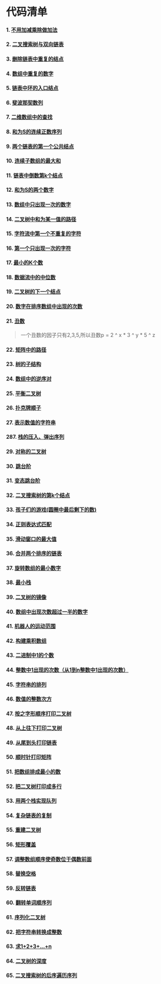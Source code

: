 # 代码清单
#### 1. [不用加减乘除做加法](https://github.com/ldk123456/ForOffer/blob/master/src/Add.java)
#### 2. [二叉搜索树与双向链表](https://github.com/ldk123456/ForOffer/blob/master/src/Convert.java)
#### 3. [删除链表中重复的结点](https://github.com/ldk123456/ForOffer/blob/master/src/DeleteDuplication.java)
#### 4. [数组中重复的数字](https://github.com/ldk123456/ForOffer/blob/master/src/Duplicate.java)
#### 5. [链表中环的入口结点](https://github.com/ldk123456/ForOffer/blob/master/src/EntryNodeOfLoop.java)
#### 6. [斐波那契数列](https://github.com/ldk123456/ForOffer/blob/master/src/Fibonacci.java)
#### 7. [二维数组中的查找](https://github.com/ldk123456/ForOffer/blob/master/src/Find.java)
#### 8. [和为S的连续正数序列](https://github.com/ldk123456/ForOffer/blob/master/src/FindContinuousSequence.java)
#### 9. [两个链表的第一个公共结点](https://github.com/ldk123456/ForOffer/blob/master/src/FindFirstCommonNode.java)
#### 10. [连续子数组的最大和](https://github.com/ldk123456/ForOffer/blob/master/src/FindGreatestSumOfSubArray.java)
#### 11. [链表中倒数第k个结点](https://github.com/ldk123456/ForOffer/blob/master/src/FindKthToTail.java)
#### 12. [和为S的两个数字](https://github.com/ldk123456/ForOffer/blob/master/src/FindNumbersWithSum.java)
#### 13. [数组中只出现一次的数字](https://github.com/ldk123456/ForOffer/blob/master/src/FindNumsAppearOnce.java)
#### 14. [二叉树中和为某一值的路径](https://github.com/ldk123456/ForOffer/blob/master/src/FindPath.java)
#### 15. [字符流中第一个不重复的字符](https://github.com/ldk123456/ForOffer/blob/master/src/FirstAppearingOnce.java)
#### 16. [第一个只出现一次的字符](https://github.com/ldk123456/ForOffer/blob/master/src/FirstNotRepeatingChar.java)
#### 17. [最小的K个数](https://github.com/ldk123456/ForOffer/blob/master/src/GetLeastNumbers.java)
#### 18. [数据流中的中位数](https://github.com/ldk123456/ForOffer/blob/master/src/GetMedian.java)
#### 19. [二叉树的下一个结点](https://github.com/ldk123456/ForOffer/blob/master/src/GetNext.java)
#### 20. [数字在排序数组中出现的次数](https://github.com/ldk123456/ForOffer/blob/master/src/GetNumberOfK.java)
#### 21. [丑数](https://github.com/ldk123456/ForOffer/blob/master/src/GetUglyNumber.java)
>一个丑数的因子只有2,3,5,所以丑数p = 2 ^ x * 3 ^ y * 5 ^ z
#### 22. [矩阵中的路径](https://github.com/ldk123456/ForOffer/blob/master/src/HasPath.java)
#### 23. [树的子结构](https://github.com/ldk123456/ForOffer/blob/master/src/HasSubtree.java)
#### 24. [数组中的逆序对](https://github.com/ldk123456/ForOffer/blob/master/src/InversePairs.java)
#### 25. [平衡二叉树](https://github.com/ldk123456/ForOffer/blob/master/src/IsBalanced.java)
#### 26. [扑克牌顺子](https://github.com/ldk123456/ForOffer/blob/master/src/IsContinuous.java)
#### 27. [表示数值的字符串](https://github.com/ldk123456/ForOffer/blob/master/src/IsNumeric.java)
#### 287. [栈的压入、弹出序列](https://github.com/ldk123456/ForOffer/blob/master/src/IsPopOrder.java)
#### 29. [对称的二叉树](https://github.com/ldk123456/ForOffer/blob/master/src/IsSymmetrical.java)
#### 30. [跳台阶](https://github.com/ldk123456/ForOffer/blob/master/src/JumpFloor.java)
#### 31. [变态跳台阶](https://github.com/ldk123456/ForOffer/blob/master/src/JumpFloorII.java)
#### 32. [二叉搜索树的第k个结点](https://github.com/ldk123456/ForOffer/blob/master/src/KthNode.java)
#### 33. [孩子们的游戏(圆圈中最后剩下的数)](https://github.com/ldk123456/ForOffer/blob/master/src/LastRemaining.java)
#### 34. [正则表达式匹配](https://github.com/ldk123456/ForOffer/blob/master/src/Match.java)
#### 35. [滑动窗口的最大值](https://github.com/ldk123456/ForOffer/blob/master/src/MaxInWindows.java)
#### 36. [合并两个排序的链表](https://github.com/ldk123456/ForOffer/blob/master/src/Merge.java)
#### 37. [旋转数组的最小数字](https://github.com/ldk123456/ForOffer/blob/master/src/MinNumberInRotateArray.java)
#### 38. [最小栈](https://github.com/ldk123456/ForOffer/blob/master/src/MinStack.java)
#### 39. [二叉树的镜像](https://github.com/ldk123456/ForOffer/blob/master/src/Mirror.java)
#### 40. [数组中出现次数超过一半的数字](https://github.com/ldk123456/ForOffer/blob/master/src/MoreThanHalfNum_Solution.java)
#### 41. [机器人的运动范围](https://github.com/ldk123456/ForOffer/blob/master/src/MovingCount.java)
#### 42. [构建乘积数组](https://github.com/ldk123456/ForOffer/blob/master/src/Multiply.java)
#### 43. [二进制中1的个数](https://github.com/ldk123456/ForOffer/blob/master/src/NumberOf1.java)
#### 44. [整数中1出现的次数（从1到n整数中1出现的次数）](https://github.com/ldk123456/ForOffer/blob/master/src/NumberOf1Between1AndN.java)
#### 45. [字符串的排列](https://github.com/ldk123456/ForOffer/blob/master/src/Permutation.java)
#### 46. [数值的整数次方](https://github.com/ldk123456/ForOffer/blob/master/src/Power.java)
#### 47. [按之字形顺序打印二叉树](https://github.com/ldk123456/ForOffer/blob/master/src/Print.java)
#### 48. [从上往下打印二叉树](https://github.com/ldk123456/ForOffer/blob/master/src/PrintFromTopToBottom.java)
#### 49. [从尾到头打印链表](https://github.com/ldk123456/ForOffer/blob/master/src/PrintListFromTailToHead.java)
#### 50. [顺时针打印矩阵](https://github.com/ldk123456/ForOffer/blob/master/src/PrintMatrix.java)
#### 51. [把数组排成最小的数](https://github.com/ldk123456/ForOffer/blob/master/src/PrintMinNumber.java)
#### 52. [把二叉树打印成多行](https://github.com/ldk123456/ForOffer/blob/master/src/PrintOfLevel.java)
#### 53. [用两个栈实现队列](https://github.com/ldk123456/ForOffer/blob/master/src/QueueByStack.java)
#### 54. [复杂链表的复制](https://github.com/ldk123456/ForOffer/blob/master/src/RandomListNodeClone.java)
#### 55. [重建二叉树](https://github.com/ldk123456/ForOffer/blob/master/src/ReConstructBinaryTree.java)
#### 56. [矩形覆盖](https://github.com/ldk123456/ForOffer/blob/master/src/RectCover.java)
#### 57. [调整数组顺序使奇数位于偶数前面](https://github.com/ldk123456/ForOffer/blob/master/src/ReOrderArray.java)
#### 58. [替换空格](https://github.com/ldk123456/ForOffer/blob/master/src/ReplaceSpace.java)
#### 59. [反转链表](https://github.com/ldk123456/ForOffer/blob/master/src/ReverseList.java)
#### 60. [翻转单词顺序列](https://github.com/ldk123456/ForOffer/blob/master/src/ReverseSentence.java)
#### 61. [序列化二叉树](https://github.com/ldk123456/ForOffer/blob/master/src/SerializeOfTree.java)
#### 62. [把字符串转换成整数](https://github.com/ldk123456/ForOffer/blob/master/src/StrToInt.java)
#### 63. [求1+2+3+...+n](https://github.com/ldk123456/ForOffer/blob/master/src/Sum.java)
#### 64. [二叉树的深度](https://github.com/ldk123456/ForOffer/blob/master/src/TreeDepth.java)
#### 65. [二叉搜索树的后序遍历序列](https://github.com/ldk123456/ForOffer/blob/master/src/VerifySquenceOfBST.java)